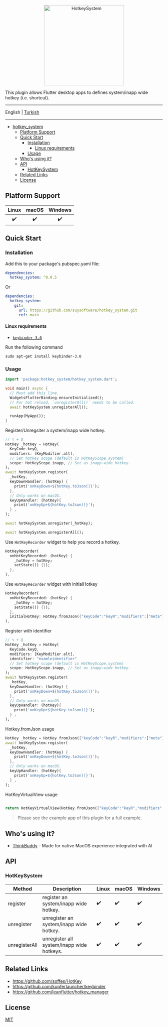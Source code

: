 <p align="center">
<img src="https://firebasestorage.googleapis.com/v0/b/think-buddy.appspot.com/o/default_files%2Fhs_logo.png?alt=media&token=76ffec3d-0d9b-460b-8e62-f5fbec586989" height="256" alt="HotkeySystem" />
</p>


This plugin allows Flutter desktop apps to defines system/inapp wide hotkey (i.e. shortcut).

---

English | [Turkish](./README-TR.md)

---

<!-- START doctoc generated TOC please keep comment here to allow auto update -->
<!-- DON'T EDIT THIS SECTION, INSTEAD RE-RUN doctoc TO UPDATE -->

- [hotkey_system](#hotkey_system)
  - [Platform Support](#platform-support)
  - [Quick Start](#quick-start)
    - [Installation](#installation)
      - [Linux requirements](#linux-requirements)
    - [Usage](#usage)
  - [Who's using it?](#whos-using-it)
  - [API](#api)
    - [HotKeySystem](#hotkeysystem)
  - [Related Links](#related-links)
  - [License](#license)

<!-- END doctoc generated TOC please keep comment here to allow auto update -->

## Platform Support

| Linux | macOS | Windows |
| :---: | :---: | :-----: |
|   ✔️   |   ✔️   |    ✔️    |

## Quick Start

### Installation

Add this to your package's pubspec.yaml file:

```yaml
dependencies:
  hotkey_system: ^0.0.5
```

Or

```yaml
dependencies:
  hotkey_system:
    git:
      url: https://github.com/suysoftware/hotkey_system.git
      ref: main
```
#### Linux requirements

- [`keybinder-3.0`](https://github.com/kupferlauncher/keybinder)

Run the following command

```
sudo apt-get install keybinder-3.0
```

### Usage

```dart
import 'package:hotkey_system/hotkey_system.dart';

void main() async {
  // Must add this line.
  WidgetsFlutterBinding.ensureInitialized();
  // For hot reload, `unregisterAll()` needs to be called.
  await hotKeySystem.unregisterAll();

  runApp(MyApp());
}
```

Register/Unregsiter a system/inapp wide hotkey.

```dart
// ⌥ + Q
HotKey _hotKey = HotKey(
  KeyCode.keyQ,
  modifiers: [KeyModifier.alt],
  // Set hotkey scope (default is HotKeyScope.system)
  scope: HotKeyScope.inapp, // Set as inapp-wide hotkey.
);
await hotKeySystem.register(
  _hotKey,
  keyDownHandler: (hotKey) {
    print('onKeyDown+${hotKey.toJson()}');
  },
  // Only works on macOS.
  keyUpHandler: (hotKey){
    print('onKeyUp+${hotKey.toJson()}');
  } ,
);

await hotKeySystem.unregister(_hotKey);

await hotKeySystem.unregisterAll();
```

Use `HotKeyRecorder` widget to help you record a hotkey.

```dart
HotKeyRecorder(
  onHotKeyRecorded: (hotKey) {
    _hotKey = hotKey;
    setState(() {});
  },
),
```


Use `HotKeyRecorder` widget with initialHotkey

```dart
HotKeyRecorder(
  onHotKeyRecorded: (hotKey) {
    _hotKey = hotKey;
    setState(() {});
  },
  initialHotKey: HotKey.fromJson({"keyCode":"keyR","modifiers":["meta"],"identifier":"fdf8484b-5249-42bb-b473-d99bfb7bb3e8","scope":"system"})
),
```

Register with identifier

```dart
// ⌥ + Q
HotKey _hotKey = HotKey(
  KeyCode.keyQ,
  modifiers: [KeyModifier.alt],
  identifier: "examleidentifier"
  // Set hotkey scope (default is HotKeyScope.system)
  scope: HotKeyScope.inapp, // Set as inapp-wide hotkey.
);
await hotKeySystem.register(
  _hotKey,
  keyDownHandler: (hotKey) {
    print('onKeyDown+${hotKey.toJson()}');
  },
  // Only works on macOS.
  keyUpHandler: (hotKey){
    print('onKeyUp+${hotKey.toJson()}');
  } ,
);

```
Hotkey.fromJson usage

```dart
HotKey _hotKey = HotKey.fromJson({"keyCode":"keyR","modifiers":["meta"],"identifier":"fdf8484b-5249-42bb-b473-d99bfb7bb3e8","scope":"system"})
await hotKeySystem.register(
  _hotKey,
  keyDownHandler: (hotKey) {
    print('onKeyDown+${hotKey.toJson()}');
  },
  // Only works on macOS.
  keyUpHandler: (hotKey){
    print('onKeyUp+${hotKey.toJson()}');
  } ,
);

```


HotKeyVirtualView usage

```dart
 
return HotKeyVirtualView(HotKey.fromJson({"keyCode":"keyR","modifiers":["meta"],"identifier":"fdf8484b-5249-42bb-b473-d99bfb7bb3e8","scope":"system"}));

```


> Please see the example app of this plugin for a full example.

## Who's using it?

- [ThinkBuddy](https://thinkbuddy.ai) - Made for native MacOS experience integrated with AI

## API

### HotKeySystem

| Method        | Description                               | Linux | macOS | Windows |
| ------------- | ----------------------------------------- | ----- | ----- | ------- |
| register      | register an system/inapp wide hotkey.     | ✔️     | ✔️     | ✔️       |
| unregister    | unregister an system/inapp wide hotkey.   | ✔️     | ✔️     | ✔️       |
| unregisterAll | unregister all system/inapp wide hotkeys. | ✔️     | ✔️     | ✔️       |

## Related Links

- https://github.com/soffes/HotKey
- https://github.com/kupferlauncher/keybinder
- https://github.com/leanflutter/hotkey_manager

## License

[MIT](./LICENSE)
